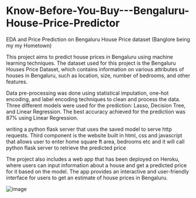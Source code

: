 # Know-Before-You-Buy---Bengaluru-House-Price-Predictor
EDA and Price Prediction on Bengaluru House Price dataset (Banglore being my my Hometown)

This project aims to predict house prices in Bengaluru using machine learning techniques. The dataset used for this project is the Bengaluru Houses Price Dataset, which contains information on various attributes of houses in Bengaluru, such as location, size, number of bedrooms, and other features.

Data pre-processing was done using statistical imputation, one-hot encoding, and label encoding techniques to clean and process the data. Three different models were used for the prediction: Lasso, Decision Tree, and Linear Regression. The best accuracy achieved for the prediction was 87% using Linear Regression.

writing a python flask server that uses the saved model to serve http requests. Third component is the website built in html, css and javascript that allows user to enter home square ft area, bedrooms etc and it will call python flask server to retrieve the predicted price

The project also includes a web app that has been deployed on Heroku, where users can input information about a house and get a predicted price for it based on the model. The app provides an interactive and user-friendly interface for users to get an estimate of house prices in Bengaluru.

![image](https://github.com/KarthikGowdaRamakrishna/Know-Before-You-Buy---Bengaluru-House-Price-Predictor/assets/144963620/2915e860-473d-4987-8680-5cd3d80f60ff)
